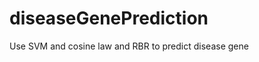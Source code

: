 diseaseGenePrediction
=====================

Use SVM and cosine law and RBR to predict disease gene
